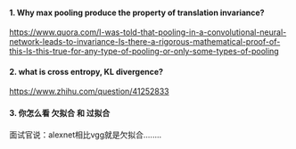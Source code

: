 #### 1. Why max pooling produce the property of translation invariance?

https://www.quora.com/I-was-told-that-pooling-in-a-convolutional-neural-network-leads-to-invariance-Is-there-a-rigorous-mathematical-proof-of-this-Is-this-true-for-any-type-of-pooling-or-only-some-types-of-pooling

#### 2. what is cross entropy, KL divergence?

https://www.zhihu.com/question/41252833

#### 3. 你怎么看 欠拟合 和 过拟合
面试官说：alexnet相比vgg就是欠拟合........

